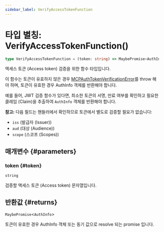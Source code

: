 ```yaml
---
sidebar_label: VerifyAccessTokenFunction
---
```


# 타입 별칭: VerifyAccessTokenFunction()

```ts
type VerifyAccessTokenFunction = (token: string) => MaybePromise<AuthInfo>;
```

액세스 토큰 (Access token) 검증을 위한 함수 타입입니다.

이 함수는 토큰이 유효하지 않은 경우 [MCPAuthTokenVerificationError](/references/js/classes/MCPAuthTokenVerificationError.md)를 throw 해야 하며,
토큰이 유효한 경우 AuthInfo 객체를 반환해야 합니다.

예를 들어, JWT 검증 함수가 있다면, 최소한 토큰의 서명, 만료 여부를 확인하고 필요한 클레임 (Claim)을 추출하여 `AuthInfo`
객체를 반환해야 합니다.

**참고:** 다음 필드는 핸들러에서 확인하므로 토큰에서 별도로 검증할 필요가 없습니다:

- `iss` (발급자 (Issuer))
- `aud` (대상 (Audience))
- `scope` (스코프 (Scopes))

## 매개변수 {#parameters}

### token {#token}

`string`

검증할 액세스 토큰 (Access token) 문자열입니다.

## 반환값 {#returns}

`MaybePromise`\<`AuthInfo`\>

토큰이 유효한 경우 AuthInfo 객체 또는 동기 값으로 resolve 되는 promise 입니다.
